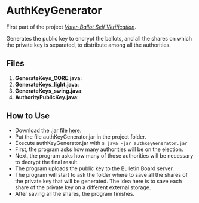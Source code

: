 # AuthKeyGenerator
First part of the project [*Voter-Ballot Self Verification*](https://github.com/CamiloG/VoterBallotSelfVerificationSystem).

Generates the public key to encrypt the ballots, and all the shares on which the private key is separated, to distribute among all the authorities.

## Files
1. **GenerateKeys_CORE.java**: 
2. **GenerateKeys_light.java**:
3. **GenerateKeys_swing.java**:
4. **AuthorityPublicKey.java**:

## How to Use
* Download the .jar file [here](https://github.com/CamiloG/VoterBallotSelfVerificationSystem/blob/master/KeyGeneration_Apps/AuthKeysGenerator_light.jar?raw=true).
* Put the file authKeyGenerator.jar in the project folder.
* Execute authKeyGenerator.jar with `$ java -jar authKeyGenerator.jar`
* First, the program asks how many authorities will be on the election.
* Next, the program asks how many of those authorities will be necessary to decrypt the final result.
* The program uploads the public key to the Bulletin Board server.
* The program will start to ask the folder where to save all the shares of the private key that will be generated. The idea here is to save each share of the private key on a different external storage.
* After saving all the shares, the program finishes.